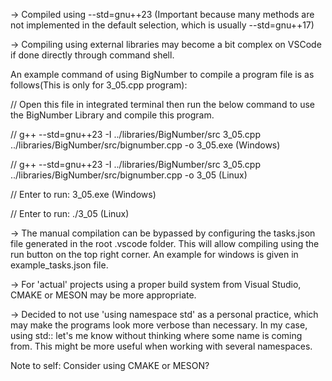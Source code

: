 -> Compiled using --std=gnu++23 (Important because many methods are not implemented in the default selection,
which is usually --std=gnu++17)

-> Compiling using external libraries may become a bit complex on VSCode if done directly through command shell.

An example command of using BigNumber to compile a program file is as follows(This is only for 3_05.cpp program):

// Open this file in integrated terminal then run the below command to use the BigNumber Library and compile this program.

// g++ --std=gnu++23 -I ../libraries/BigNumber/src 3_05.cpp ../libraries/BigNumber/src/bignumber.cpp -o 3_05.exe (Windows)

// g++ --std=gnu++23 -I ../libraries/BigNumber/src 3_05.cpp ../libraries/BigNumber/src/bignumber.cpp -o 3_05 (Linux)

// Enter to run: 3_05.exe (Windows)

// Enter to run: ./3_05 (Linux)

-> The manual compilation can be bypassed by configuring the tasks.json file generated in the root .vscode folder. This will allow compiling using the run button on the top right corner. An example for windows is given in example_tasks.json file.

-> For 'actual' projects using a proper build system from Visual Studio, CMAKE or MESON may be more appropriate.

-> Decided to not use 'using namespace std' as a personal practice, which may make the programs look more verbose than necessary. In my case, using std:: let's me know without thinking where some name is coming from. This might be more useful when working with several namespaces.

Note to self: Consider using CMAKE or MESON?
